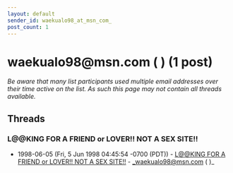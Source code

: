 ```yaml
---
layout: default
sender_id: waekualo98_at_msn_com_
post_count: 1
---
```


# waekualo98<span>@</span>msn.com (                                                                        ) (1 post)

_Be aware that many list participants used multiple email addresses over their time active on the list. As such this page may not contain all threads available._

## Threads

### L@@KING FOR A FRIEND or LOVER!! NOT A SEX SITE!!
+ 1998-06-05 (Fri, 5 Jun 1998 04:45:54 -0700 (PDT)) - [L@@KING FOR A FRIEND or LOVER!! NOT A SEX SITE!!](/archive/1998/06/733fd285bcfbb1ccae3fd12e9db05c0d977128ba24bbff480942e0cde2b2d2d0) - _waekualo98@msn.com (                                                                        )_

